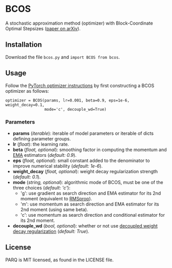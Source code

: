 # BCOS

A stochastic approximation method (optimizer) with Block-Coordinate Optimal Stepsizes ([paper on arXiv]()).

## Installation

Download the file `bcos.py` and `import BCOS from bcos`.

## Usage

Follow the [PyTorch optimizer instructions](https://docs.pytorch.org/docs/stable/optim.html) by first constructing a BCOS optimizer as follows: 

```
optimizer = BCOS(params, lr=0.001, beta=0.9, eps=1e-6, weight_decay=0.1, 
                 mode='c', decouple_wd=True)
```

### Parameters

* **params** (*iterable*): iterable of model parameters or iterable of dicts defining parameter groups.
* **lr** (*float*): the learning rate.
* **beta** (*float, optional*): smoothing factor in computing the momentum and [EMA](https://en.wikipedia.org/wiki/Exponential_smoothing) estimators (*default: 0.9*).
* **eps** (*float, optional*): small constant added to the denominator to improve numerical stability (*default: 1e-6*).
* **weight\_decay** (*float, optional*): weight decay regularization strength (*default: 0.1*).
* **mode** (*string, optional*): algorithmic mode of BCOS, must be one of the three choices (*default: 'c'*):
    * 'g': use gradient as search direction and EMA estimator for its 2nd moment (equivalent to [RMSprop](https://docs.pytorch.org/docs/stable/generated/torch.optim.RMSprop.html)).
    * 'm': use momentum as search direction and EMA estimator for its 2nd moment (using same beta).
    * 'c': use momentum as search direction and conditional estimator for its 2nd moment.
* **decouple\_wd** (*bool, optional*): whether or not use [decoupled weight decay regularization](https://arxiv.org/abs/1711.05101) (*default: True*).


## License

PARQ is MIT licensed, as found in the LICENSE file.
